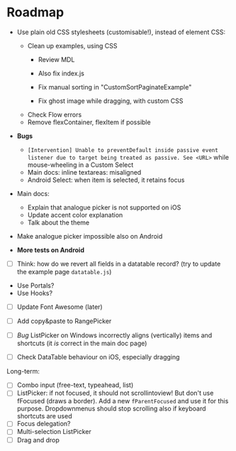 # Roadmap

* Use plain old CSS stylesheets (customisable!), instead of element CSS:
    * Clean up examples, using CSS
        * Review MDL
        * Also fix index.js

        * Fix manual sorting in "CustomSortPaginateExample"
        * Fix ghost image while dragging, with custom CSS
    * Check Flow errors
    * Remove flexContainer, flexItem if possible

* **Bugs**
    * `[Intervention] Unable to preventDefault inside passive event listener due to target being treated as passive. See <URL>` while mouse-wheeling in a Custom Select
    * Main docs: inline textareas: misaligned
    * Android Select: when item is selected, it retains focus
* Main docs:
    * Explain that analogue picker is not supported on iOS
    * Update accent color explanation
    * Talk about the theme
* Make analogue picker impossible also on Android
* **More tests on Android**
* [ ] Think: how do we revert all fields in a datatable record? (try to update the example page `datatable.js`)
* Use Portals?
* Use Hooks?
* [ ] Update Font Awesome (later)

* [ ] Add copy&paste to RangePicker
* [ ] _Bug_ ListPicker on Windows incorrectly aligns (vertically) items and shortcuts (it _is_ correct in the main doc page)
* [ ] Check DataTable behaviour on iOS, especially dragging

Long-term:

* [ ] Combo input (free-text, typeahead, list)
* [ ] ListPicker: if not focused, it should not scrollintoview! But don't use fFocused (draws a border). Add a new `fParentFocused` and use it for this purpose. Dropdownmenus should stop scrolling also if keyboard shortcuts are used
* [ ] Focus delegation?
* [ ] Multi-selection ListPicker
* [ ] Drag and drop
